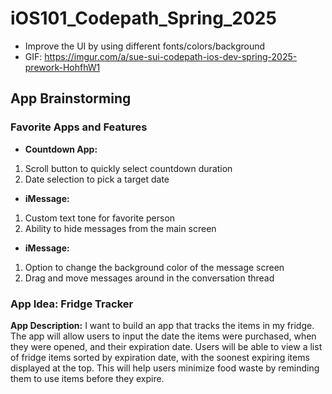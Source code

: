# iOS101_Codepath_Spring_2025

- Improve the UI by using different fonts/colors/background
- GIF: <https://imgur.com/a/sue-sui-codepath-ios-dev-spring-2025-prework-HohfhW1>

## App Brainstorming

### Favorite Apps and Features

- **Countdown App:**
1. Scroll button to quickly select countdown duration
2. Date selection to pick a target date
  
- **iMessage:**
1. Custom text tone for favorite person
2. Ability to hide messages from the main screen
  
- **iMessage:**
1. Option to change the background color of the message screen
2. Drag and move messages around in the conversation thread

### App Idea: Fridge Tracker

**App Description:**
I want to build an app that tracks the items in my fridge. The app will allow users to input the date the items were purchased, when they were opened, and their expiration date. Users will be able to view a list of fridge items sorted by expiration date, with the soonest expiring items displayed at the top. This will help users minimize food waste by reminding them to use items before they expire.
